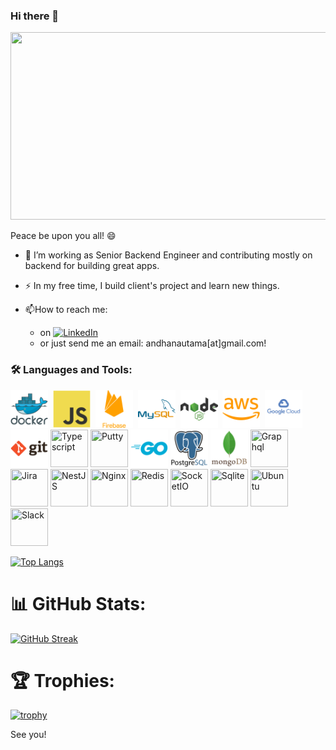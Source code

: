 ### Hi there 👋

<div align="center">
  <img src="https://media.giphy.com/media/Qn74oPyaKYBpVWdA7t/giphy.gif" width="600" height="300"/>
</div>

Peace be upon you all! 😄

- :telescope: I’m working as Senior Backend Engineer and contributing mostly on backend for building great apps.

- :zap: In my free time, I build client's project and learn new things.

- :mailbox:How to reach me:
  - on [![LinkedIn](https://img.shields.io/badge/LinkedIn-%230077B5.svg?logo=linkedin&logoColor=white)](https://www.linkedin.com/in/andhana-utama-4a2b1a130) 
  - or just send me an email: andhanautama[at]gmail.com!

### :hammer_and_wrench: Languages and Tools:
<div>
  <img src="https://github.com/devicons/devicon/blob/master/icons/docker/docker-original-wordmark.svg" title="Java" alt="Java" width="60" height="60"/>&nbsp;
  <img src="https://github.com/devicons/devicon/blob/master/icons/javascript/javascript-original.svg" title="JavaScript" alt="JavaScript" width="60" height="60"/>&nbsp;
  <img src="https://github.com/devicons/devicon/blob/master/icons/firebase/firebase-plain-wordmark.svg" title="Firebase" alt="Firebase" width="60" height="60"/>&nbsp;
  <img src="https://github.com/devicons/devicon/blob/master/icons/mysql/mysql-original-wordmark.svg" title="MySQL"  alt="MySQL" width="60" height="60"/>&nbsp;
  <img src="https://github.com/devicons/devicon/blob/master/icons/nodejs/nodejs-original-wordmark.svg" title="NodeJS" alt="NodeJS" width="60" height="60"/>&nbsp;
  <img src="https://github.com/devicons/devicon/blob/master/icons/amazonwebservices/amazonwebservices-plain-wordmark.svg" title="AWS" alt="AWS" width="60" height="60"/>&nbsp;
  <img src="https://github.com/devicons/devicon/blob/master/icons/googlecloud/googlecloud-plain-wordmark.svg" title="AWS" alt="AWS" width="60" height="60"/>&nbsp;
  <img src="https://github.com/devicons/devicon/blob/master/icons/git/git-original-wordmark.svg" title="Git" **alt="Git" width="60" height="60"/>
  <img src="https://cdn.jsdelivr.net/gh/devicons/devicon/icons/typescript/typescript-original.svg" title="Typescript" **alt="Typescript" width="60" height="60"/>
  <img src="https://cdn.jsdelivr.net/gh/devicons/devicon/icons/putty/putty-original.svg" title="Putty" **alt="Putty" width="60" height="60"/>
  <img src="https://github.com/devicons/devicon/blob/master/icons/go/go-original-wordmark.svg" title="Go" **alt="Go" width="60" height="60"/>
  <img src="https://github.com/devicons/devicon/blob/master/icons/postgresql/postgresql-original-wordmark.svg" title="Postgresql" **alt="Postgresql" width="60" height="60"/>
  <img src="https://github.com/devicons/devicon/blob/master/icons/mongodb/mongodb-original-wordmark.svg" title="Mongodb" **alt="Mongodb" width="60" height="60"/>
  <img src="https://cdn.jsdelivr.net/gh/devicons/devicon/icons/graphql/graphql-plain-wordmark.svg" title="Graphql" **alt="Graphql" width="60" height="60"/>
  <img src="https://cdn.jsdelivr.net/gh/devicons/devicon/icons/jira/jira-original-wordmark.svg" title="Jira" **alt="Jira" width="60" height="60"/>
  <img src="https://cdn.jsdelivr.net/gh/devicons/devicon/icons/nestjs/nestjs-plain-wordmark.svg" title="NestJS" **alt="NestJS" width="60" height="60"/>
  <img src="https://cdn.jsdelivr.net/gh/devicons/devicon/icons/nginx/nginx-original.svg" title="Nginx" **alt="Nginx" width="60" height="60"/>
  <img src="https://cdn.jsdelivr.net/gh/devicons/devicon/icons/redis/redis-original-wordmark.svg" title="Redis" **alt="Redis" width="60" height="60"/>
  <img src="https://cdn.jsdelivr.net/gh/devicons/devicon/icons/socketio/socketio-original-wordmark.svg" title="SocketIO" **alt="SocketIO" width="60" height="60"/>
  <img src="https://cdn.jsdelivr.net/gh/devicons/devicon/icons/sqlite/sqlite-original-wordmark.svg" title="Sqlite" **alt="Sqlite" width="60" height="60"/>
  <img src="https://cdn.jsdelivr.net/gh/devicons/devicon/icons/ubuntu/ubuntu-plain-wordmark.svg" title="Ubuntu" **alt="Ubuntu" width="60" height="60"/>
  <img src="https://cdn.jsdelivr.net/gh/devicons/devicon/icons/slack/slack-original-wordmark.svg" title="Slack" **alt="Slack" width="60" height="60"/>
</div>

[![Top Langs](https://github-readme-stats.vercel.app/api/top-langs/?username=magicwarms&layout=pie)](https://github.com/magicwarms/github-readme-stats)

# 📊 GitHub Stats:
[![GitHub Streak](https://streak-stats.demolab.com?user=magicwarms&theme=dark&hide_border=true&border_radius=5&mode=weekly)](https://git.io/streak-stats)

# 🏆 Trophies:
[![trophy](https://github-profile-trophy.vercel.app/?username=magicwarms&theme=onedark)](https://github.com/ryo-ma/github-profile-trophy)

See you!

